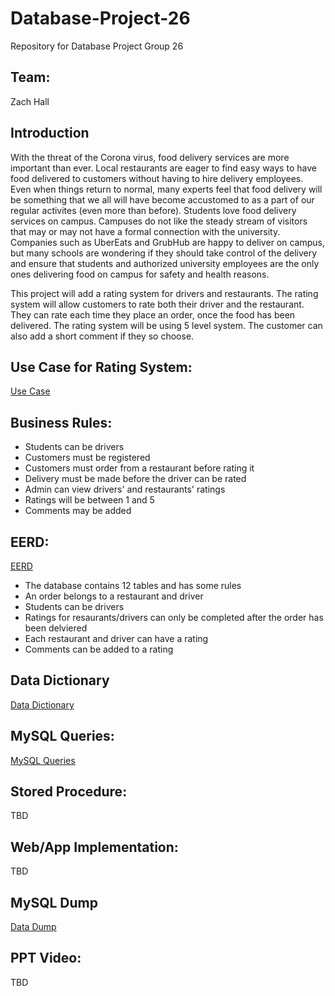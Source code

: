 # Database-Project-26
Repository for Database Project Group 26

## Team:
Zach Hall

## Introduction

With the threat of the Corona virus, food delivery services are more important than ever.  Local restaurants are eager to find easy ways to have food delivered to customers without having to hire delivery employees. Even when things return to normal, many experts feel that food delivery will be something that we all will have become accustomed to as a part of our regular activites (even more than before). Students love food delivery services on campus.  Campuses do not like the steady stream of visitors that may or  may not have a formal connection with the university.  Companies such as UberEats and GrubHub are happy to deliver on campus, but many schools are wondering if they should take control of the delivery and ensure that students and authorized university employees are the only ones delivering food on campus for safety and health reasons.

This project will add a rating system for drivers and restaurants. The rating system will allow customers to rate both their driver and the restaurant. They can rate each time they place an order, once the food has been delivered. The rating system will be using 5 level system. The customer can also add a short comment if they so choose.


## Use Case for Rating System:
[Use Case](https://github.com/zhall6/Database-Project-26/blob/main/images/Use%20Case.jpg)

## Business Rules:
- Students can be drivers
- Customers must be registered
- Customers must order from a restaurant before rating it
- Delivery must be made before the driver can be rated
- Admin can view drivers' and restaurants' ratings
- Ratings will be between 1 and 5
- Comments may be added

## EERD:
[EERD](https://github.com/zhall6/Database-Project-26/blob/main/images/Project%20EERD2.jpg)

- The database contains 12 tables and has some rules
- An order belongs to a restaurant and driver
- Students can be drivers
- Ratings for resaurants/drivers can only be completed after the order has been delviered
- Each restaurant and driver can have a rating
- Comments can be added to a rating

## Data Dictionary
[Data Dictionary](https://github.com/zhall6/Database-Project-26/blob/main/DataDictionary/DataDictionary.pdf)

## MySQL Queries:
[MySQL Queries](https://github.com/zhall6/Database-Project-26/tree/main/MySQL%20Queries)

## Stored Procedure:
TBD

## Web/App Implementation:
TBD

## MySQL Dump
[Data Dump](https://github.com/zhall6/Database-Project-26/blob/main/Data%20Dump/DataDump.sql)

## PPT Video:
TBD

